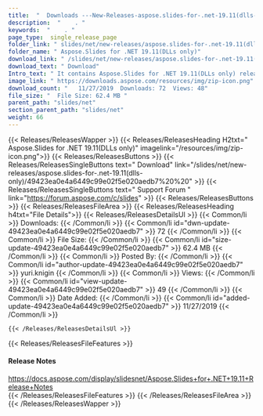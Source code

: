 ```yaml
---
title:  "  Downloads ---New-Releases-aspose.slides-for-.net-19.11(dlls-only) . " 
description:  "    . " 
keywords:  "    . " 
page_type:  single_release_page
folder_link: " slides/net/new-releases/aspose.slides-for-.net-19.11(dlls-only)/"
folder_name: " Aspose.Slides for .NET 19.11(DLLs only)"
download_link: " /slides/net/new-releases/aspose.slides-for-.net-19.11(dlls-only)/49423ea0e4a6449c99e02f5e020aedb7"
download_text: " Download"
Intro_text: " It contains Aspose.Slides for .NET 19.11(DLLs only) release."
image_link: " https://downloads.aspose.com/resources/img/zip-icon.png"
download_count: "   11/27/2019  Downloads: 72  Views: 48"
file_size: "  File Size: 62.4 MB "
parent_path: "slides/net"
section_parent_path: "slides/net"
weight: 66 
---
```


{{< Releases/ReleasesWapper >}}
  {{< Releases/ReleasesHeading H2txt=" Aspose.Slides for .NET 19.11(DLLs only)" imagelink="/resources/img/zip-icon.png">}}
  {{< Releases/ReleasesButtons >}}
    {{< Releases/ReleasesSingleButtons text=" Download" link="/slides/net/new-releases/aspose.slides-for-.net-19.11(dlls-only)/49423ea0e4a6449c99e02f5e020aedb7%20%20" >}}
    {{< Releases/ReleasesSingleButtons text=" Support Forum " link="https://forum.aspose.com/c/slides" >}}
  {{< Releases/ReleasesButtons >}}
  {{< Releases/ReleasesFileArea >}}
    {{< Releases/ReleasesHeading h4txt="File Details">}}
    {{< Releases/ReleasesDetailsUl >}}
            {{< Common/li  >}} Downloads: {{< /Common/li >}} 
      {{< Common/li id="dwn-update-49423ea0e4a6449c99e02f5e020aedb7" >}} 72 {{< /Common/li >}} 
      {{< Common/li  >}} File Size: {{< /Common/li >}} 
      {{< Common/li id="size-update-49423ea0e4a6449c99e02f5e020aedb7" >}} 62.4 MB {{< /Common/li >}} 
      {{< Common/li  >}} Posted By: {{< /Common/li >}} 
      {{< Common/li id="author-update-49423ea0e4a6449c99e02f5e020aedb7" >}} yuri.knigin {{< /Common/li >}} 
      {{< Common/li  >}} Views: {{< /Common/li >}} 
      {{< Common/li id="view-update-49423ea0e4a6449c99e02f5e020aedb7" >}} 49 {{< /Common/li >}} 
      {{< Common/li  >}} Date Added: {{< /Common/li >}} 
      {{< Common/li id="added-update-49423ea0e4a6449c99e02f5e020aedb7" >}} 11/27/2019 {{< /Common/li >}} 

    {{< /Releases/ReleasesDetailsUl >}}

  {{< Releases/ReleasesFileFeatures >}}
      <h4>Release Notes</h4><div><a href="https://docs.aspose.com/display/slidesnet/Aspose.Slides+for+.NET+19.11+Release+Notes">https://docs.aspose.com/display/slidesnet/Aspose.Slides+for+.NET+19.11+Release+Notes</a></div>
  {{< /Releases/ReleasesFileFeatures >}}
 {{< /Releases/ReleasesFileArea >}}
{{< /Releases/ReleasesWapper >}}


